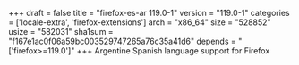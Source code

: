 +++
draft = false
title = "firefox-es-ar 119.0-1"
version = "119.0-1"
categories = ['locale-extra', 'firefox-extensions']
arch = "x86_64"
size = "528852"
usize = "582031"
sha1sum = "f167e1ac0f06a59bc003529747265a76c35a41d6"
depends = "['firefox>=119.0']"
+++
Argentine Spanish language support for Firefox